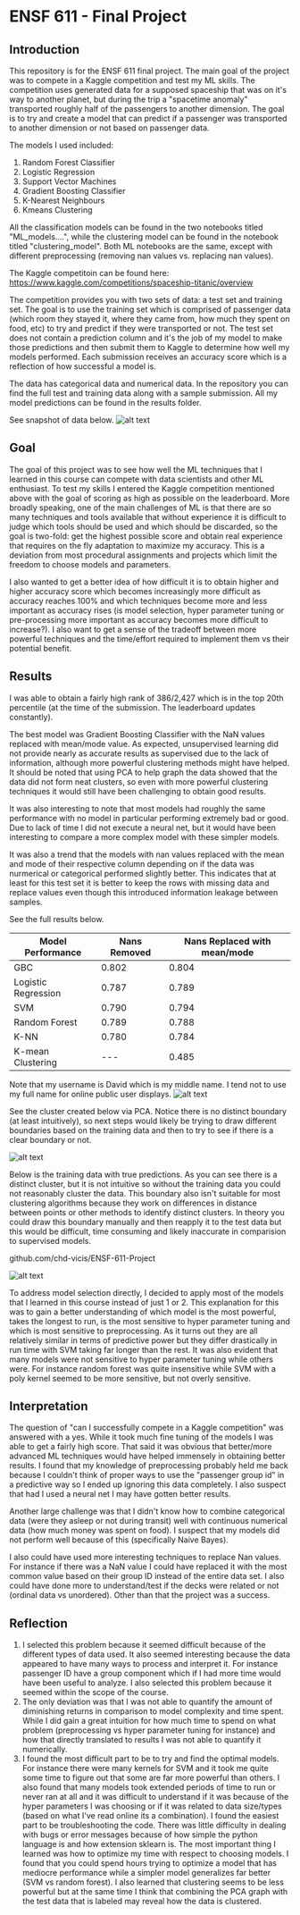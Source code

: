 # ENSF 611 - Final Project 

## Introduction
This repository is for the ENSF 611 final project.  The main goal of the project was to compete in a Kaggle competition and test my ML skills.  The competition uses generated data for a supposed spaceship that was on it's way to another planet, but during the trip a "spacetime anomaly" transported roughly half of the passengers to another dimension.  The goal is to try and create a model that can predict if a passenger was transported to another dimension or not based on passenger data.

The models I used included:
1. Random Forest Classifier
2. Logistic Regression
3. Support Vector Machines
4. Gradient Boosting Classifier
5. K-Nearest Neighbours
6. Kmeans Clustering

All the classification models can be found in the two notebooks titled "ML_models....", while the clustering model can be found in the notebook titled "clustering_model".  Both ML notebooks are the same, except with different preprocessing (removing nan values vs. replacing nan values).

The Kaggle competitoin can be found here:
https://www.kaggle.com/competitions/spaceship-titanic/overview

The competition provides you with two sets of data: a test set and training set.  The goal is to use the training set which is comprised of passenger data (which room they stayed it, where they came from, how much they spent on food, etc) to try and predict if they were transported or not.  The test set does not contain a prediction column and it's the job of my model to make those predictions and then submit them to Kaggle to determine how well my models performed.  Each submission receives an accuracy score which is a reflection of how successful a model is. 

The data has categorical data and numerical data.  In the repository you can find the full test and training data along with a sample submission.  All my model predictions can be found in the results folder.

See snapshot of data below.
![alt text](https://github.com/chd-vicis/ENSF-611-Project/blob/main/photos/training_data_snapshot.png?raw=true)

## Goal 

The goal of this project was to see how well the ML techniques that I learned in this course can compete with data scientists and other ML enthusiast.  To test my skills I entered the Kaggle competition mentioned above with the goal of scoring as high as possible on the leaderboard.  More broadly speaking, one of the main challenges of ML is that there are so many techniques and tools available that without experience it is difficult to judge which tools should be used and which should be discarded, so the goal is two-fold: get the highest possible score and obtain real experience that requires on the fly adaptation to maximize my accuracy.  This is a deviation from most procedural assignments and projects which limit the freedom to choose models and parameters.

I also wanted to get a better idea of how difficult it is to obtain higher and higher accuracy score which becomes increasingly more difficult as accuracy reaches 100% and which techniques become more and less important as accuracy rises (is model selection, hyper parameter tuning or pre-processing more important as accuracy becomes more difficult to increase?).  I also want to get a sense of the tradeoff between more powerful techniques and the time/effort required to implement them vs their potential benefit. 

  

## Results 

I was able to obtain a fairly high rank of 386/2,427 which is in the top 20th percentile (at the time of the submission.  The leaderboard updates constantly). 

The best model was Gradient Boosting Classifier with the NaN values replaced with mean/mode value.  As expected, unsupervised learning did not provide nearly as accurate results as supervised due to the lack of information, although more powerful clustering methods might have helped.  It should be noted that using PCA to help graph the data showed that the data did not form neat clusters, so even with more powerful clustering techniques it would still have been challenging to obtain good results.   

It was also interesting to note that most models had roughly the same performance with no model in particular performing extremely bad or good.  Due to lack of time I did not execute a neural net, but it would have been interesting to compare a more complex model with these simpler models.

It was also a trend that the models with nan values replaced with the mean and mode of their respective column depending on if the data was nurmerical or categorical performed slightly better.  This indicates that at least for this test set it is better to keep the rows with missing data and replace values even though this introduced information leakage between samples.


See the full results below. 

Model Performance | Nans Removed | Nans Replaced with mean/mode |
--- | --- | --- |
GBC | 0.802 | 0.804 | 
Logistic Regression | 0.787 | 0.789 | 
SVM | 0.790 | 0.794 | 
Random Forest | 0.789 | 0.788 | 
K-NN | 0.780 | 0.784 | 
K-mean Clustering | --- | 0.485 | 


Note that my username is David which is my middle name.  I tend not to use my full name for online public user displays. 
![alt text](https://github.com/chd-vicis/ENSF-611-Project/blob/main/photos/rank_screenshot.png?raw=true)


See the cluster created below via PCA.  Notice there is no distinct boundary (at least intuitively), so next steps would likely be trying to draw different boundaries based on the training data and then to try to see if there is a clear boundary or not. 

![alt text](https://github.com/chd-vicis/ENSF-611-Project/blob/main/photos/cluster_graph.png?raw=true)

Below is the training data with true predictions.  As you can see there is a distinct cluster, but it is not intuitive so without the training data you could not reasonably cluster the data.  This boundary also isn't suitable for most clustering algorithms because they work on differences in distance between points or other methods to identify distinct clusters.  In theory you could draw this boundary manually and then reapply it to the test data but this would be difficult, time consuming and likely inaccurate in comparision to supervised models.

github.com/chd-vicis/ENSF-611-Project

![alt text](https://github.com/chd-vicis/ENSF-611-Project/blob/main/photos/cluster_graph_true_values_training.png?raw=true)


To address model selection directly, I decided to apply most of the models that I learned in this course instead of just 1 or 2.  This explanation for this was to gain a better understanding of which model is the most powerful, takes the longest to run, is the most sensitive to hyper parameter tuning and which is most sensitive to preprocessing.  As it turns out they are all relatively similar in terms of predictive power but they differ drastically in run time with SVM taking far longer than the rest.  It was also evident that many models were not sensitive to hyper parameter tuning while others were.  For instance random forest was quite insensitive while SVM with a poly kernel seemed to be more sensitive, but not overly sensitive.

## Interpretation
The question of "can I successfully compete in a Kaggle competition" was answered with a yes.  While it took much fine tuning of the models I was able to get a fairly high score.  That said it was obvious that better/more advanced ML techniques would have helped immensely in obtaining better results.  I found that my knowledge of preprocessing probably held me back because I couldn't think of proper ways to use the "passenger group id" in a predictive way so I ended up ignoring this data completely.  I also suspect that had I used a neural net I may have gotten better results.

Another large challenge was that I didn't know how to combine categorical data (were they asleep or not during transit) well with continuous numerical data (how much money was spent on food).  I suspect that my models did not perform well because of this (specifically Naive Bayes). 
  

I also could have used more interesting techniques to replace Nan values.  For instance if there was a NaN value I could have replaced it with the most common value based on their group ID instead of the entire data set.  I also could have done more to understand/test if the decks were related or not (ordinal data vs unordered).  Other than that the project was a success. 


## Reflection
1. I selected this problem because it seemed difficult because of the different types of data used.  It also seemed interesting because the data appeared to have many ways to process and interpret it.  For instance passenger ID have a group component which if I had more time would have been useful to analyze.  I also selected this problem because it seemed within the scope of the course. 
2. The only deviation was that I was not able to quantify the amount of  diminishing returns in comparison to model complexity and time spent.  While I did gain a great intuition for how much time to spend on what problem (preprocessing vs hyper parameter tuning for instance) and how that directly translated to results I was not able to quantify it numerically. 
3. I found the most difficult part to be to try and find the optimal models.  For instance there were many kernels for SVM and it took me quite some time to figure out that some are far more powerful than others.  I also found that many models took extended periods of time to run or never ran at all and it was difficult to understand if it was because of the hyper parameters I was choosing or if it was related to data size/types (based on what I've read online its a combination).  I found the easiest part to be troubleshooting the code.  There was little difficulty in dealing with bugs or error messages because of how simple the python language is and how extension sklearn is.  The most important thing I learned was how  to optimize my time with respect to choosing models.  I found that you could spend hours trying to optimize a model that has mediocre performance while a simpler model generalizes far better (SVM vs random forest).  I also learned that clustering seems to be less powerful but at the same time I think that combining the PCA graph with the test data that is labeled may reveal how the data is clustered. 


